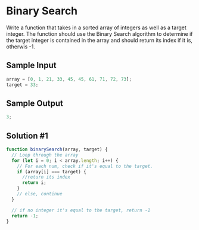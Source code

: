 # Binary Search

Write a function that takes in a sorted array of integers as well as a target integer. The function should use the Binary Search algorithm to determine if the target integer is contained in the array and should return its index if it is, otherwis -1.

## Sample Input

```javascript
array = [0, 1, 21, 33, 45, 45, 61, 71, 72, 73];
target = 33;
```

## Sample Output

```javascript
3;
```

## Solution #1

```javascript
function binarySearch(array, target) {
  // Loop through the array
  for (let i = 0; i < array.length; i++) {
    // For each num, check if it's equal to the target.
    if (array[i] === target) {
      //return its index
      return i;
    }
    // else, continue
  }

  // if no integer it's equal to the target, return -1
  return -1;
}
```
